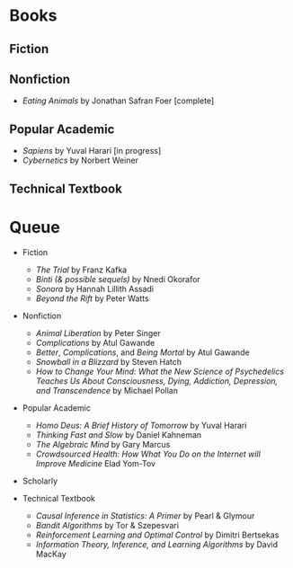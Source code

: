 # Books 

## Fiction

## Nonfiction
 * *Eating Animals* by Jonathan Safran Foer [complete]

## Popular Academic
 * *Sapiens* by Yuval Harari [in progress]
 * *Cybernetics* by Norbert Weiner
 
## Technical Textbook


# Queue

 * Fiction 
     * *The Trial* by Franz Kafka
     * *Binti (& possible sequels)* by Nnedi Okorafor
     * *Sonora* by Hannah Lillith Assadi
     * *Beyond the Rift* by Peter Watts

 * Nonfiction
     * *Animal Liberation* by Peter Singer
     * *Complications* by Atul Gawande 
     * *Better*, *Complications*, and *Being Mortal* by Atul Gawande
     * *Snowball in a Blizzard* by Steven Hatch
     * *How to Change Your Mind: What the New Science of Psychedelics Teaches Us About Consciousness, Dying, Addiction, Depression, and Transcendence* by Michael Pollan

 * Popular Academic
     * *Homo Deus: A Brief History of Tomorrow* by Yuval Harari
     * *Thinking Fast and Slow* by Daniel Kahneman
     * *The Algebraic Mind* by Gary Marcus
     * *Crowdsourced Health: How What You Do on the Internet will Improve Medicine* Elad Yom-Tov
 
 * Scholarly 
 
 * Technical Textbook 
     * *Causal Inference in Statistics: A Primer* by Pearl & Glymour
     * *Bandit Algorithms* by Tor & Szepesvari
     * *Reinforcement Learning and Optimal Control* by Dimitri Bertsekas
     * *Information Theory, Inference, and Learning Algorithms* by David MacKay

